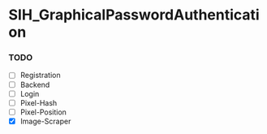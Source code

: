 # SIH_GraphicalPasswordAuthentication

### TODO
- [ ] Registration
- [ ] Backend
- [ ] Login
- [ ] Pixel-Hash
- [ ] Pixel-Position
- [X] Image-Scraper
